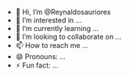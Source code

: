 - 👋 Hi, I’m @Reynaldosauriorex
- 👀 I’m interested in ...
- 🌱 I’m currently learning ...
- 💞️ I’m looking to collaborate on ...
- 📫 How to reach me ...
- 😄 Pronouns: ...
- ⚡ Fun fact: ...

<!---
Reynaldosauriorex/Reynaldosauriorex is a ✨ special ✨ repository because its `README.md` (this file) appears on your GitHub profile.
You can click the Preview link to take a look at your changes.
--->
